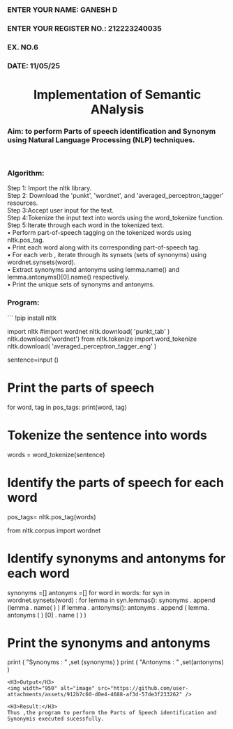 <H3>ENTER YOUR NAME: GANESH D</H3>
<H3>ENTER YOUR REGISTER NO.: 212223240035</H3>
<H3>EX. NO.6</H3>
<H3>DATE: 11/05/25</H3>
<H1 ALIGN =CENTER>Implementation of Semantic ANalysis</H1>
<H3>Aim: to perform Parts of speech identification and Synonym using Natural Language Processing (NLP) techniques. </H3> 
 <BR>
<h3>Algorithm:</h3>
Step 1: Import the nltk library.<br>
Step 2: Download the 'punkt', 'wordnet', and 'averaged_perceptron_tagger' resources.<br>
Step 3:Accept user input for the text.<br>
Step 4:Tokenize the input text into words using the word_tokenize function.<br>
Step 5:Iterate through each word in the tokenized text.<br>
•	Perform part-of-speech tagging on the tokenized words using nltk.pos_tag.<br>
•	Print each word along with its corresponding part-of-speech tag.<br>
•	For each verb , iterate through its synsets (sets of synonyms) using wordnet.synsets(word).<br>
•	Extract synonyms and antonyms using lemma.name() and lemma.antonyms()[0].name() respectively.<br>
•	Print the unique sets of synonyms and antonyms.
<H3>Program:</H3>
```
!pip install nltk

import nltk
#import wordnet
nltk.download( 'punkt_tab' )
nltk.download('wordnet')
from nltk.tokenize import word_tokenize
nltk.download( 'averaged_perceptron_tagger_eng' )

sentence=input ()

# Print the parts of speech
for word, tag in pos_tags:
    print(word, tag)

# Tokenize the sentence into words
words = word_tokenize(sentence)
# Identify the parts of speech for each word
pos_tags= nltk.pos_tag(words)    

from nltk.corpus import wordnet

# Identify synonyms and antonyms for each word
synonyms =[]
antonyms =[]
for word in words:
	for syn in wordnet.synsets(word) :
		for lemma in syn.lemmas():
			synonyms . append (lemma . name( ) )
			if lemma . antonyms():
				antonyms . append ( lemma. antonyms ( ) [0] . name ( ) )
# Print the synonyms and antonyms
print ( "Synonyms : " ,set (synonyms) )
print ( "Antonyms : " ,set(antonyms) )
```
<H3>Output</H3>
<img width="950" alt="image" src="https://github.com/user-attachments/assets/912b7c60-d0e4-4688-af3d-57de3f233262" />

<H3>Result:</H3>
Thus ,the program to perform the Parts of Speech identification and Synonymis executed sucessfully.
